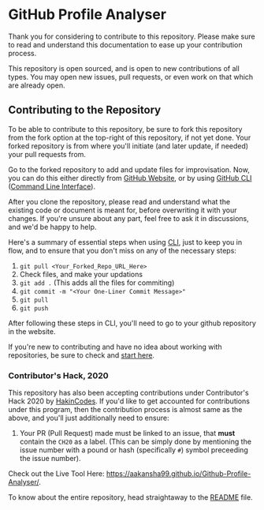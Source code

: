 # GitHub Profile Analyser

Thank you for considering to contribute to this repository. Please make sure to read and understand this documentation to ease up your contribution process.

This repository is open sourced, and is open to new contributions of all types. You may open new issues, pull requests, or even work on that which are already open.

## Contributing to the Repository

To be able to contribute to this repository, be sure to fork this repository from the fork option at the top-right of this repository, if not yet done. Your forked repository is from where you'll initiate (and later update, if needed) your pull requests from. 

Go to the forked repository to add and update files for improvisation. 
Now, you can do this either directly from [GitHub Website](https://github.com), or by using [GitHub CLI](https://github.com/cli/cli) ([Command Line Interface](https://docs.github.com/en/github/getting-started-with-github/set-up-git)).

After you clone the repository, please read and understand what the existing code or document is meant for, before overwriting it with your changes. If you're unsure about any part, feel free to ask it in discussions, and we'd be happy to help.

Here's a summary of essential steps when using [CLI](https://docs.github.com/en/github/getting-started-with-github/set-up-git), just to keep you in flow, and to ensure that you don't miss on any of the necessary steps:
1. `git pull <Your_Forked_Repo_URL_Here>`
2. Check files, and make your updations
3. `git add .` (This adds all the files for commiting)
4. `git commit -m "<Your One-Liner Commit Message>"`
5. `git pull`
6. `git push`

After following these steps in CLI, you'll need to go to your github repository in the website.

If you're new to contributing and have no idea about working with repositories, be sure to check and [start here](https://github.com/firstcontributions/first-contributions).

### Contributor's Hack, 2020

This repository has also been accepting contributions under Contributor's Hack 2020 by [HakinCodes](https://github.com/HakinCodes). 
If you'd like to get accounted for contributions under this program, then the contribution process is almost same as the above, and you'll just additionally need to ensure:
1. Your PR (Pull Request) made must be linked to an issue, that **must** contain the `CH20` as a label. (This can be simply done by mentioning the issue number with a pound or hash (specifically `#`) symbol preceeding the issue number).

Check out the Live Tool Here:  https://aakansha99.github.io/Github-Profile-Analyser/.

To know about the entire repository, head straightaway to the [README](README.md) file.